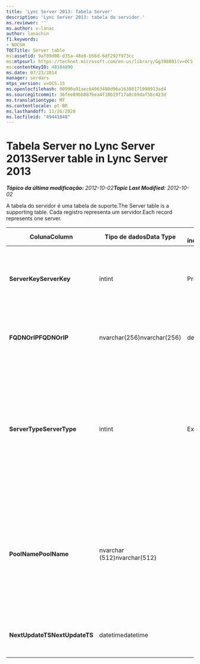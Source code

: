 ```yaml
---
title: 'Lync Server 2013: Tabela Server'
description: 'Lync Server 2013: tabela do servidor.'
ms.reviewer: ''
ms.author: v-lanac
author: lanachin
f1.keywords:
- NOCSH
TOCTitle: Server table
ms:assetid: 9af89d08-d35a-48e8-b56d-6df292f973cc
ms:mtpsurl: https://technet.microsoft.com/en-us/library/Gg398801(v=OCS.15)
ms:contentKeyID: 48184890
ms.date: 07/23/2014
manager: serdars
mtps_version: v=OCS.15
ms.openlocfilehash: 00990a91aec64063480d96a16380171990913ad4
ms.sourcegitcommit: 36fee89bb887bea4f18b19f17a8c69daf5bc423d
ms.translationtype: MT
ms.contentlocale: pt-BR
ms.lasthandoff: 11/26/2020
ms.locfileid: "49441848"
---
```

# <a name="server-table-in-lync-server-2013"></a><span data-ttu-id="4c035-103">Tabela Server no Lync Server 2013</span><span class="sxs-lookup"><span data-stu-id="4c035-103">Server table in Lync Server 2013</span></span>

<div data-xmlns="http://www.w3.org/1999/xhtml">

<div class="topic" data-xmlns="http://www.w3.org/1999/xhtml" data-msxsl="urn:schemas-microsoft-com:xslt" data-cs="https://msdn.microsoft.com/">

<div data-asp="https://msdn2.microsoft.com/asp">



</div>

<div id="mainSection">

<div id="mainBody"><span data-ttu-id="4c035-104">

<span> </span></span><span class="sxs-lookup"><span data-stu-id="4c035-104">

<span> </span></span></span>

<span data-ttu-id="4c035-105">_**Tópico da última modificação:** 2012-10-02_</span><span class="sxs-lookup"><span data-stu-id="4c035-105">_**Topic Last Modified:** 2012-10-02_</span></span>

<span data-ttu-id="4c035-106">A tabela do servidor é uma tabela de suporte.</span><span class="sxs-lookup"><span data-stu-id="4c035-106">The Server table is a supporting table.</span></span> <span data-ttu-id="4c035-107">Cada registro representa um servidor.</span><span class="sxs-lookup"><span data-stu-id="4c035-107">Each record represents one server.</span></span>


<table>
<colgroup>
<col style="width: 25%" />
<col style="width: 25%" />
<col style="width: 25%" />
<col style="width: 25%" />
</colgroup>
<thead>
<tr class="header">
<th><span data-ttu-id="4c035-108"><strong>Coluna</strong></span><span class="sxs-lookup"><span data-stu-id="4c035-108"><strong>Column</strong></span></span></th>
<th><span data-ttu-id="4c035-109"><strong>Tipo de dados</strong></span><span class="sxs-lookup"><span data-stu-id="4c035-109"><strong>Data Type</strong></span></span></th>
<th><span data-ttu-id="4c035-110"><strong>Chave/índice</strong></span><span class="sxs-lookup"><span data-stu-id="4c035-110"><strong>Key/Index</strong></span></span></th>
<th><span data-ttu-id="4c035-111"><strong>Detalhes</strong></span><span class="sxs-lookup"><span data-stu-id="4c035-111"><strong>Details</strong></span></span></th>
</tr>
</thead>
<tbody>
<tr class="odd">
<td><p><span data-ttu-id="4c035-112"><strong>ServerKey</strong></span><span class="sxs-lookup"><span data-stu-id="4c035-112"><strong>ServerKey</strong></span></span></p></td>
<td><p><span data-ttu-id="4c035-113">int</span><span class="sxs-lookup"><span data-stu-id="4c035-113">int</span></span></p></td>
<td><p><span data-ttu-id="4c035-114">Primária</span><span class="sxs-lookup"><span data-stu-id="4c035-114">Primary</span></span></p></td>
<td><p><span data-ttu-id="4c035-115">Número exclusivo que identifica o servidor.</span><span class="sxs-lookup"><span data-stu-id="4c035-115">Unique number identifying the server.</span></span></p></td>
</tr>
<tr class="even">
<td><p><span data-ttu-id="4c035-116"><strong>FQDNOrIP</strong></span><span class="sxs-lookup"><span data-stu-id="4c035-116"><strong>FQDNOrIP</strong></span></span></p></td>
<td><p><span data-ttu-id="4c035-117">nvarchar(256)</span><span class="sxs-lookup"><span data-stu-id="4c035-117">nvarchar(256)</span></span></p></td>
<td><p><span data-ttu-id="4c035-118">dedo</span><span class="sxs-lookup"><span data-stu-id="4c035-118">index</span></span></p></td>
<td><p><span data-ttu-id="4c035-119">Cadeia de caracteres de endereço MAC.</span><span class="sxs-lookup"><span data-stu-id="4c035-119">MAC address string.</span></span></p></td>
</tr>
<tr class="odd">
<td><p><span data-ttu-id="4c035-120"><strong>ServerType</strong></span><span class="sxs-lookup"><span data-stu-id="4c035-120"><strong>ServerType</strong></span></span></p></td>
<td><p><span data-ttu-id="4c035-121">int</span><span class="sxs-lookup"><span data-stu-id="4c035-121">int</span></span></p></td>
<td><p><span data-ttu-id="4c035-122">Exterior</span><span class="sxs-lookup"><span data-stu-id="4c035-122">Foreign</span></span></p></td>
<td><p><span data-ttu-id="4c035-123">1: servidor de mediação</span><span class="sxs-lookup"><span data-stu-id="4c035-123">1: Mediation Server</span></span></p>
<p><span data-ttu-id="4c035-124">2: a/V Conferência Server16394: A/V Edge service32769: gateway</span><span class="sxs-lookup"><span data-stu-id="4c035-124">2: A/V Conferencing Server16394: A/V Edge service32769: Gateway</span></span></p></td>
</tr>
<tr class="even">
<td><p><span data-ttu-id="4c035-125"><strong>PoolName</strong></span><span class="sxs-lookup"><span data-stu-id="4c035-125"><strong>PoolName</strong></span></span></p></td>
<td><p><span data-ttu-id="4c035-126">nvarchar (512)</span><span class="sxs-lookup"><span data-stu-id="4c035-126">nvarchar(512)</span></span></p></td>
<td></td>
<td><p><span data-ttu-id="4c035-127">Pool ao qual o servidor pertence.</span><span class="sxs-lookup"><span data-stu-id="4c035-127">Pool the server belongs to.</span></span> <span data-ttu-id="4c035-128">Aplicável somente para o servidor de conferência A/V.</span><span class="sxs-lookup"><span data-stu-id="4c035-128">Only applicable for the A/V Conferencing Server.</span></span></p></td>
</tr>
<tr class="odd">
<td><p><span data-ttu-id="4c035-129"><strong>NextUpdateTS</strong></span><span class="sxs-lookup"><span data-stu-id="4c035-129"><strong>NextUpdateTS</strong></span></span></p></td>
<td><p><span data-ttu-id="4c035-130">datetime</span><span class="sxs-lookup"><span data-stu-id="4c035-130">datetime</span></span></p></td>
<td></td>
<td><p><span data-ttu-id="4c035-131">Somente para uso interno.</span><span class="sxs-lookup"><span data-stu-id="4c035-131">For internal use only.</span></span></p></td>
</tr>
</tbody>
</table><span data-ttu-id="4c035-132">


</div>

<span> </span>

</div>

</div>

</span><span class="sxs-lookup"><span data-stu-id="4c035-132">


</div>

<span> </span>

</div>

</div>

</span></span></div>

